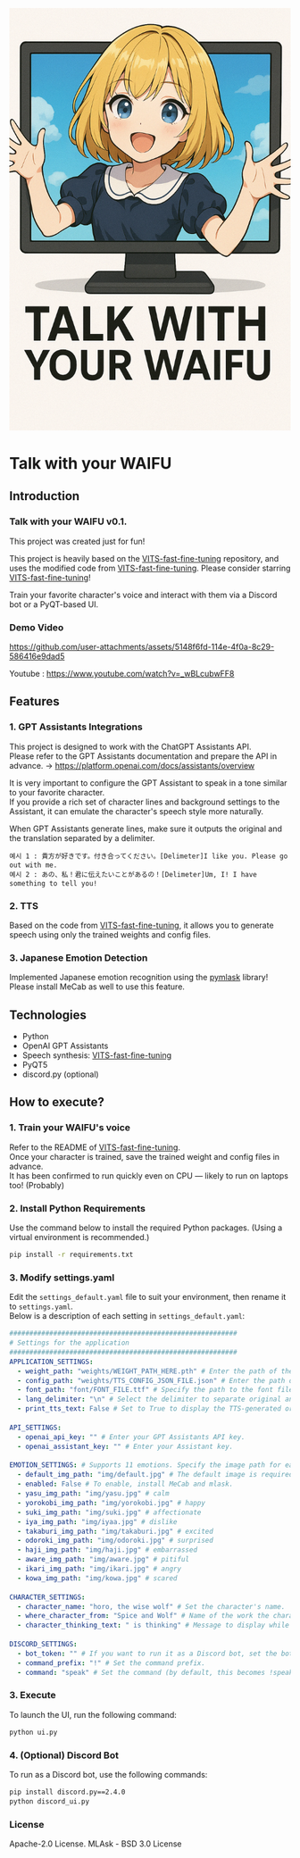 <p align="center">
    <img src="assets/icon.png" width="512" />
</p>

# Talk with your WAIFU

## Introduction
### Talk with your WAIFU v0.1.

This project was created just for fun!

This project is heavily based on the [VITS-fast-fine-tuning](https://github.com/Plachtaa/VITS-fast-fine-tuning) repository, and uses the modified code from [VITS-fast-fine-tuning](https://github.com/Plachtaa/VITS-fast-fine-tuning). Please consider starring [VITS-fast-fine-tuning](https://github.com/Plachtaa/VITS-fast-fine-tuning)!

Train your favorite character's voice and interact with them via a Discord bot or a PyQT-based UI.

### Demo Video



https://github.com/user-attachments/assets/5148f6fd-114e-4f0a-8c29-586416e9dad5


Youtube : https://www.youtube.com/watch?v=_wBLcubwFF8

## Features
### 1. GPT Assistants Integrations
This project is designed to work with the ChatGPT Assistants API.  
Please refer to the GPT Assistants documentation and prepare the API in advance. -> https://platform.openai.com/docs/assistants/overview

It is very important to configure the GPT Assistant to speak in a tone similar to your favorite character.  
If you provide a rich set of character lines and background settings to the Assistant, it can emulate the character's speech style more naturally.

When GPT Assistants generate lines, make sure it outputs the original and the translation separated by a delimiter.  
```
예시 1 : 貴方が好きです。付き合ってください。[Delimeter]I like you. Please go out with me.
예시 2 : あの、私！君に伝えたいことがあるの！[Delimeter]Um, I! I have something to tell you!
```

### 2. TTS
Based on the code from [VITS-fast-fine-tuning](https://github.com/Plachtaa/VITS-fast-fine-tuning), it allows you to generate speech using only the trained weights and config files.

### 3. Japanese Emotion Detection
Implemented Japanese emotion recognition using the [pymlask](https://github.com/ikegami-yukino/pymlask) library!  
Please install MeCab as well to use this feature.

## Technologies
- Python  
- OpenAI GPT Assistants  
- Speech synthesis: [VITS-fast-fine-tuning](https://github.com/Plachtaa/VITS-fast-fine-tuning)  
- PyQT5  
- discord.py (optional)  

## How to execute?

### 1. Train your WAIFU's voice
Refer to the README of [VITS-fast-fine-tuning](https://github.com/Plachtaa/VITS-fast-fine-tuning).  
Once your character is trained, save the trained weight and config files in advance.  
It has been confirmed to run quickly even on CPU — likely to run on laptops too! (Probably)

### 2. Install Python Requirements
Use the command below to install the required Python packages. (Using a virtual environment is recommended.)
```bash
pip install -r requirements.txt
```

### 3. Modify settings.yaml
Edit the `settings_default.yaml` file to suit your environment, then rename it to `settings.yaml`.  
Below is a description of each setting in `settings_default.yaml`:
```yaml
#########################################################
# Settings for the application
#########################################################
APPLICATION_SETTINGS:
  - weight_path: "weights/WEIGHT_PATH_HERE.pth" # Enter the path of the weight file trained using the VIT-fast-fine-tuning repository.
  - config_path: "weights/TTS_CONFIG_JSON_FILE.json" # Enter the path of the config file generated during training in the VIT-fast-fine-tuning repository.
  - font_path: "font/FONT_FILE.ttf" # Specify the path to the font file to be used.
  - lang_delimiter: "\n" # Select the delimiter to separate original and translated text (default: newline character).
  - print_tts_text: False # Set to True to display the TTS-generated original message at the top of the UI.

API_SETTINGS:
  - openai_api_key: "" # Enter your GPT Assistants API key.
  - openai_assistant_key: "" # Enter your Assistant key.

EMOTION_SETTINGS: # Supports 11 emotions. Specify the image path for each recognized emotion.
  - default_img_path: "img/default.jpg" # The default image is required even if emotion recognition is disabled.
  - enabled: False # To enable, install MeCab and mlask.
  - yasu_img_path: "img/yasu.jpg" # calm
  - yorokobi_img_path: "img/yorokobi.jpg" # happy
  - suki_img_path: "img/suki.jpg" # affectionate
  - iya_img_path: "img/iyaa.jpg" # dislike
  - takaburi_img_path: "img/takaburi.jpg" # excited
  - odoroki_img_path: "img/odoroki.jpg" # surprised
  - haji_img_path: "img/haji.jpg" # embarrassed
  - aware_img_path: "img/aware.jpg" # pitiful
  - ikari_img_path: "img/ikari.jpg" # angry
  - kowa_img_path: "img/kowa.jpg" # scared

CHARACTER_SETTINGS:
  - character_name: "horo, the wise wolf" # Set the character's name.
  - where_character_from: "Spice and Wolf" # Name of the work the character is from.
  - character_thinking_text: " is thinking" # Message to display while fetching data from the API or running TTS.

DISCORD_SETTINGS:
  - bot_token: "" # If you want to run it as a Discord bot, set the bot token.
  - command_prefix: "!" # Set the command prefix.
  - command: "speak" # Set the command (by default, this becomes !speak [message]).
```

### 3. Execute
To launch the UI, run the following command:
```bash
python ui.py
```

### 4. (Optional) Discord Bot
To run as a Discord bot, use the following commands:
```bash
pip install discord.py==2.4.0
python discord_ui.py
```

### License
Apache-2.0 License.
MLAsk - BSD 3.0 License
